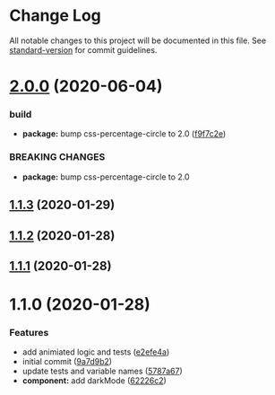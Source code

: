 # Change Log

All notable changes to this project will be documented in this file. See [standard-version](https://github.com/conventional-changelog/standard-version) for commit guidelines.

<a name="2.0.0"></a>
# [2.0.0](https://github.com/web-mech/vue-css-percentage-circle/compare/v1.1.3...v2.0.0) (2020-06-04)


### build

* **package:** bump css-percentage-circle to 2.0 ([f9f7c2e](https://github.com/web-mech/vue-css-percentage-circle/commit/f9f7c2e))


### BREAKING CHANGES

* **package:** bump css-percentage-circle to 2.0



<a name="1.1.3"></a>
## [1.1.3](https://github.com/web-mech/vue-css-percentage-circle/compare/v1.1.2...v1.1.3) (2020-01-29)



<a name="1.1.2"></a>
## [1.1.2](https://github.com/web-mech/vue-css-percentage-circle/compare/v1.1.1...v1.1.2) (2020-01-28)



<a name="1.1.1"></a>
## [1.1.1](https://github.com/web-mech/vue-css-percentage-circle/compare/v1.1.0...v1.1.1) (2020-01-28)



<a name="1.1.0"></a>
# 1.1.0 (2020-01-28)


### Features

* add animiated logic and tests ([e2efe4a](https://github.com/web-mech/vue-css-percentage-circle/commit/e2efe4a))
* initial commit ([9a7d9b2](https://github.com/web-mech/vue-css-percentage-circle/commit/9a7d9b2))
* update tests and variable names ([5787a67](https://github.com/web-mech/vue-css-percentage-circle/commit/5787a67))
* **component:** add darkMode ([62226c2](https://github.com/web-mech/vue-css-percentage-circle/commit/62226c2))
